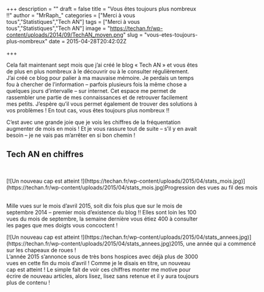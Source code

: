 +++
description = ""
draft = false
title = "Vous êtes toujours plus nombreux !!"
author = "MrRaph_"
categories = ["Merci à vous tous","Statistiques","Tech AN"]
tags = ["Merci à vous tous","Statistiques","Tech AN"]
image = "https://techan.fr/wp-content/uploads/2014/09/TechAN_moyen.png"
slug = "vous-etes-toujours-plus-nombreux"
date = 2015-04-28T20:42:02Z

+++


Cela fait maintenant sept mois que j’ai créé le blog « Tech AN » et vous êtes de plus en plus nombreux à le découvrir ou à le consulter régulièrement. J’ai créé ce blog pour palier à ma mauvaise mémoire. Je perdais un temps fou à chercher de l’information – parfois plusieurs fois la même chose a quelques jours d’intervalle – sur internet. Cet espace me permet de rassembler une partie de mes connaissances et de retrouver facilement mes petits. J’espère qu’il vous permet également de trouver des solutions à vos problèmes ! En tout cas, vous êtes toujours plus nombreux !!

C’est avec une grande joie que je vois les chiffres de la fréquentation augmenter de mois en mois ! Et je vous rassure tout de suite – s’il y en avait besoin – je ne vais pas m’arrêter en si bon chemin !


## Tech AN en chiffres

 

<div class="wp-caption aligncenter" id="attachment_1254" style="width: 664px">[![Un nouveau cap est atteint !](https://techan.fr/wp-content/uploads/2015/04/stats_mois.jpg)](https://techan.fr/wp-content/uploads/2015/04/stats_mois.jpg)Progression des vues au fil des mois

</div> 

Mille vues sur le mois d’avril 2015, soit dix fois plus que sur le mois de septembre 2014 – premier mois d’existence du blog !! Elles sont loin les 100 vues du mois de septembre, la semaine dernière vous étiez 400 à consulter les pages que mes doigts vous concoctent !

<div class="wp-caption aligncenter" id="attachment_1253" style="width: 663px">[![Un nouveau cap est atteint !](https://techan.fr/wp-content/uploads/2015/04/stats_annees.jpg)](https://techan.fr/wp-content/uploads/2015/04/stats_annees.jpg)2015, une année qui a commencé sur les chapeaux de roues !

</div>L’année 2015 s’annonce sous de très bons hospices avec déjà plus de 3000 vues en cette fin du mois d’avril ! Comme je le disais en titre, un nouveau cap est atteint ! Le simple fait de voir ces chiffres monter me motive pour écrire de nouveau articles, alors lisez, lisez sans retenue et il y aura toujours plus de contenu ! 
